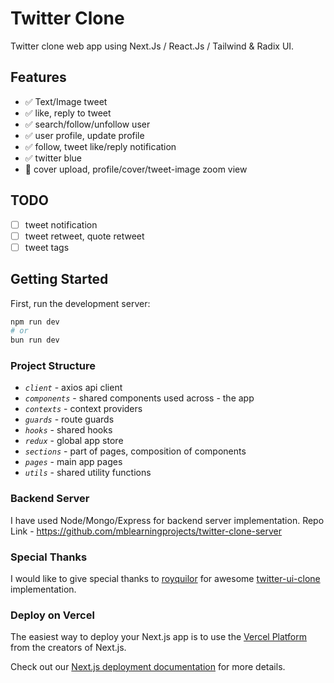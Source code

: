 # Twitter Clone

Twitter clone web app using Next.Js / React.Js / Tailwind & Radix UI.

## Features

- ✅ Text/Image tweet
- ✅ like, reply to tweet
- ✅ search/follow/unfollow user
- ✅ user profile, update profile
- ✅ follow, tweet like/reply notification
- ✅ twitter blue
- 🚧 cover upload, profile/cover/tweet-image zoom view

## TODO

- [ ] tweet notification
- [ ] tweet retweet, quote retweet
- [ ] tweet tags

## Getting Started

First, run the development server:

```bash
npm run dev
# or
bun run dev
```

### Project Structure

- _`client`_ - axios api client
- _`components`_ - shared components used across - the app
- _`contexts`_ - context providers
- _`guards`_ - route guards
- _`hooks`_ - shared hooks
- _`redux`_ - global app store
- _`sections`_ - part of pages, composition of components
- _`pages`_ - main app pages
- _`utils`_ - shared utility functions

### Backend Server

I have used Node/Mongo/Express for backend server implementation.
Repo Link - https://github.com/mblearningprojects/twitter-clone-server

### Special Thanks

I would like to give special thanks to [royquilor](https://github.com/royquilor) for awesome [twitter-ui-clone](https://github.com/royquilor/twitter-ui-practise) implementation.

### Deploy on Vercel

The easiest way to deploy your Next.js app is to use the [Vercel Platform](https://vercel.com/new?utm_medium=default-template&filter=next.js&utm_source=create-next-app&utm_campaign=create-next-app-readme) from the creators of Next.js.

Check out our [Next.js deployment documentation](https://nextjs.org/docs/deployment) for more details.
